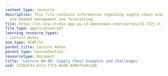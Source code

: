 ```yaml
---
content_type: resource
description: This file contains information regarding supply chain examples, challenges
  and demand management and forecasting.
file: https://ol-ocw-studio-app-qa.s3.amazonaws.com/courses/15-772j-d-lab-supply-chains-fall-2014/223baf42bfc2f7c58ed8840ef5a9c2d6_MIT15_772JF14_Lec04-Lec05.pdf
file_type: application/pdf
learning_resource_types:
- Lecture Notes
ocw_type: OCWFile
parent_title: Lecture Notes
parent_type: CourseSection
resourcetype: Document
title: 'Lecture 04-05: Supply Chain Examples and Challenges'
uid: 223baf42-bfc2-f7c5-8ed8-840ef5a9c2d6
---
```

